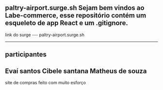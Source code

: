 paltry-airport.surge.sh
Sejam bem vindos ao Labe-commerce, esse repositório contém um esqueleto de app React e um .gitignore.
----------------------------------

link do surge ---  paltry-airport.surge.sh

---------------------------------
participantes 
----------
Evaí santos
Cibele santana
Matheus de souza
-------------

site de compras feito com muito esforço

